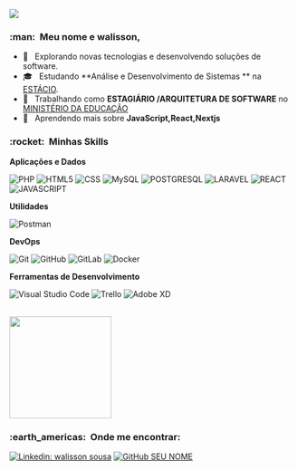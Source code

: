 ![](https://komarev.com/ghpvc/?username=walissonssousa&color=006bed)

<h3> :man: &nbsp;Meu nome e walisson, 
 </h3>

- 🤔 &nbsp; Explorando novas tecnologias e desenvolvendo soluções de software.
- 🎓 &nbsp; Estudando **Análise e Desenvolvimento de Sistemas ** na <a href="https://estacio.br/">ESTÁCIO</a>.
- 💼 &nbsp; Trabalhando como **ESTAGIÁRIO /ARQUITETURA DE SOFTWARE** no <a href="https://www.gov.br/mec/pt-br">MINISTÉRIO DA EDUCAÇÃO</a>
- 🌱 &nbsp; Aprendendo mais sobre **JavaScript,React,Nextjs**

<h3> :rocket: &nbsp;Minhas Skills </h3>

**Aplicações e Dados**


  ![PHP](https://img.shields.io/badge/PHP-333333?style=flat&logo=PHP)
  ![HTML5](https://img.shields.io/badge/-HTML5-333333?style=flat&logo=HTML5)
  ![CSS](https://img.shields.io/badge/-CSS-333333?style=flat&logo=CSS3&logoColor=1572B6)
  ![MySQL](https://img.shields.io/badge/-MySQL-333333?style=flat&logo=mysql)
  ![POSTGRESQL](https://img.shields.io/badge/PostgreSQL-333333?style=flat&logo=postgresql)
  ![LARAVEL](https://img.shields.io/badge/Laravel-333333?style=flat&logo=LARAVEL)
  ![REACT](https://img.shields.io/badge/react-333333?style=flat&logo=REACT)
  ![JAVASCRIPT](https://img.shields.io/badge/javascript-333333?style=flat&logo=JAVASCRIPT)
  
  

**Utilidades**

  ![Postman](https://img.shields.io/badge/-Postman-333333?style=flat&logo=postman)

**DevOps**

  ![Git](https://img.shields.io/badge/-Git-333333?style=flat&logo=git)
  ![GitHub](https://img.shields.io/badge/-GitHub-333333?style=flat&logo=github)
  ![GitLab](https://img.shields.io/badge/GitLab-333333?style=flat&logo=gitlab)
  ![Docker](https://img.shields.io/badge/-Docker-333333?style=flat&logo=docker)

**Ferramentas de Desenvolvimento**

  ![Visual Studio Code](https://img.shields.io/badge/-Visual%20Studio%20Code-333333?style=flat&logo=visual-studio-code&logoColor=007ACC)
  ![Trello](https://img.shields.io/badge/-Trello-333333?style=flat&logo=trello&logoColor=007ACC)
  ![Adobe XD](https://img.shields.io/badge/-Adobe%20XD-333333?style=flat&logo=adobe-xd&logoColor=007ACC)
  

<br/>

<a href="https://github.com/walissonssousa">
  <img height="180em" src="https://github-readme-stats.vercel.app/api?username=walissonssousa&theme=dracula&show_icons=true" />
</a>

<br/>

<h3> :earth_americas: &nbsp;Onde me encontrar: </h3> 

[![Linkedin: walisson sousa](https://img.shields.io/badge/-walisson-blue?style=flat-square&logo=Linkedin&logoColor=white&link=LINK-DO-SEU-LINKEDIN)](https://www.linkedin.com/in/walisson-sousa-901882228/)
[![GitHub SEU NOME]( https://img.shields.io/github/followers/walissonssousa?label=follow&style=social)](https://github.com/walissonssousa)

